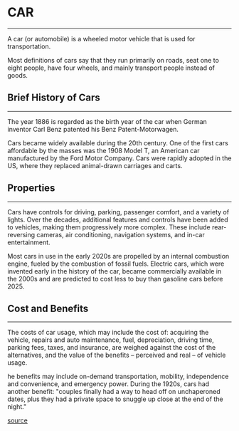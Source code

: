 # CAR

***
A car (or automobile) is a wheeled motor vehicle that is used for transportation.


Most definitions of cars say that they run primarily on roads, seat one to eight people, have four wheels, and mainly transport people instead of goods.

## Brief History of Cars

***
The year 1886 is regarded as the birth year of the car when German inventor Carl Benz patented his Benz Patent-Motorwagen.

Cars became widely available during the 20th century. One of the first cars affordable by the masses was the 1908 Model T, an American car manufactured by the Ford Motor Company. Cars were rapidly adopted in the US, where they replaced animal-drawn carriages and carts.

## Properties

***
Cars have controls for driving, parking, passenger comfort, and a variety of lights. Over the decades, additional features and controls have been added to vehicles, making them progressively more complex. These include rear-reversing cameras, air conditioning, navigation systems, and in-car entertainment.

Most cars in use in the early 2020s are propelled by an internal combustion engine, fueled by the combustion of fossil fuels. Electric cars, which were invented early in the history of the car, became commercially available in the 2000s and are predicted to cost less to buy than gasoline cars before 2025.


## Cost and Benefits

***
The costs of car usage, which may include the cost of: acquiring the vehicle, repairs and auto maintenance, fuel, depreciation, driving time, parking fees, taxes, and insurance, are weighed against the cost of the alternatives, and the value of the benefits – perceived and real – of vehicle usage.

he benefits may include on-demand transportation, mobility, independence and convenience, and emergency power. During the 1920s, cars had another benefit: "couples finally had a way to head off on unchaperoned dates, plus they had a private space to snuggle up close at the end of the night."

[source](https://en.wikipedia.org/wiki/Car)